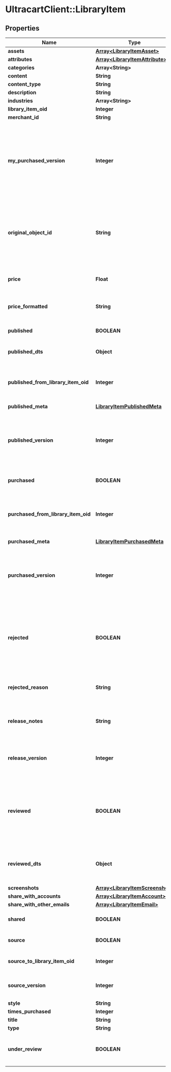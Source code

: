 # UltracartClient::LibraryItem

## Properties
Name | Type | Description | Notes
------------ | ------------- | ------------- | -------------
**assets** | [**Array&lt;LibraryItemAsset&gt;**](LibraryItemAsset.md) |  | [optional] 
**attributes** | [**Array&lt;LibraryItemAttribute&gt;**](LibraryItemAttribute.md) |  | [optional] 
**categories** | **Array&lt;String&gt;** |  | [optional] 
**content** | **String** |  | [optional] 
**content_type** | **String** |  | [optional] 
**description** | **String** |  | [optional] 
**industries** | **Array&lt;String&gt;** |  | [optional] 
**library_item_oid** | **Integer** |  | [optional] 
**merchant_id** | **String** |  | [optional] 
**my_purchased_version** | **Integer** | If this is a public item and the merchant has already purchased it, this is their version.  If not yet purchased, this will be zero.  This value will only be populated during a searchPublicItems() call. | [optional] 
**original_object_id** | **String** | This id points to the original object that was added to the library. For flows and campaigns, this is a uuid string.  For upsells, it is an oid integer.  For transactional_emails, it is an email name. | [optional] 
**price** | **Float** | The price of the published item.  Null for any private library items. | [optional] 
**price_formatted** | **String** | The formatted price of the published item.  Null for any private library items. | [optional] 
**published** | **BOOLEAN** | True if this library item is a published item (not source) | [optional] 
**published_dts** | **Object** | The timestamp of the last published version | [optional] 
**published_from_library_item_oid** | **Integer** | The source item used to publish this item.  This allows for comparisons between source and published | [optional] 
**published_meta** | [**LibraryItemPublishedMeta**](LibraryItemPublishedMeta.md) |  | [optional] 
**published_version** | **Integer** | The source version when this item was published.  This allows for out-of-date alerts to be shown when there is a difference between source and published | [optional] 
**purchased** | **BOOLEAN** | True if this library item has been purchased | [optional] 
**purchased_from_library_item_oid** | **Integer** | The published item that was purchased to make this item.  This allows for comparisons between published and purchased | [optional] 
**purchased_meta** | [**LibraryItemPurchasedMeta**](LibraryItemPurchasedMeta.md) |  | [optional] 
**purchased_version** | **Integer** | The published version when this item was purchased.  This allows for out-of-date alerts to be shown when there is a difference between published and purchased | [optional] 
**rejected** | **BOOLEAN** | Any published library reviewed by UltraCart staff for malicious or inappropriate content will have this flag set to true.  This is always false for non-published items | [optional] 
**rejected_reason** | **String** | Any rejected published item will have this field populated with the reason. | [optional] 
**release_notes** | **String** | Release notes specific to each published version and only appearing on public items. | [optional] 
**release_version** | **Integer** | This counter records how many times a library item has been published.  This is used to show version history. | [optional] 
**reviewed** | **BOOLEAN** | Any published library items must be reviewed by UltraCart staff for malicious content.  This flag shows the status of that review.  This is always false for non-published items | [optional] 
**reviewed_dts** | **Object** | This is the timestamp for a published items formal review by UltraCart staff for malicious content. | [optional] 
**screenshots** | [**Array&lt;LibraryItemScreenshot&gt;**](LibraryItemScreenshot.md) |  | [optional] 
**share_with_accounts** | [**Array&lt;LibraryItemAccount&gt;**](LibraryItemAccount.md) |  | [optional] 
**share_with_other_emails** | [**Array&lt;LibraryItemEmail&gt;**](LibraryItemEmail.md) |  | [optional] 
**shared** | **BOOLEAN** | True if this item is shared from another merchant account | [optional] 
**source** | **BOOLEAN** | True if this library item has been published | [optional] 
**source_to_library_item_oid** | **Integer** | This oid points to the published library item, if there is one. | [optional] 
**source_version** | **Integer** | The version of this item.  Increment every time the item is saved. | [optional] 
**style** | **String** |  | [optional] 
**times_purchased** | **Integer** |  | [optional] 
**title** | **String** |  | [optional] 
**type** | **String** |  | [optional] 
**under_review** | **BOOLEAN** | True if this library item was published but is awaiting review from UltraCart staff. | [optional] 


